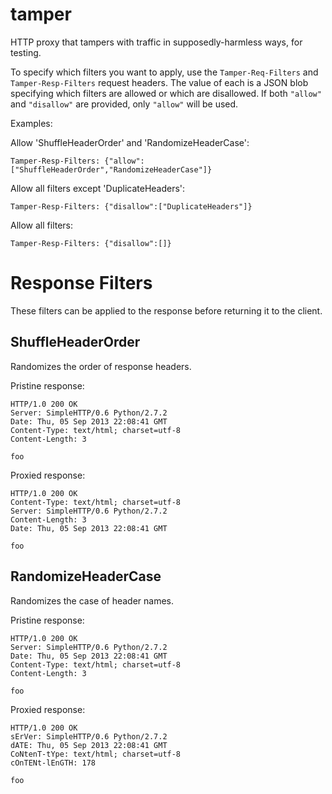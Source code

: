 tamper
====

HTTP proxy that tampers with traffic in supposedly-harmless ways, for testing.

To specify which filters you want to apply, use the `Tamper-Req-Filters` and
`Tamper-Resp-Filters` request headers. The value of each is a JSON blob specifying
which filters are allowed or which are disallowed. If both `"allow"` and `"disallow"`
are provided, only `"allow"` will be used.

Examples:

Allow 'ShuffleHeaderOrder' and 'RandomizeHeaderCase':

    Tamper-Resp-Filters: {"allow":["ShuffleHeaderOrder","RandomizeHeaderCase"]}

Allow all filters except 'DuplicateHeaders':

    Tamper-Resp-Filters: {"disallow":["DuplicateHeaders"]}

Allow all filters:

    Tamper-Resp-Filters: {"disallow":[]}


Response Filters
====

These filters can be applied to the response before returning it to the client.

ShuffleHeaderOrder
----

Randomizes the order of response headers.

Pristine response:

    HTTP/1.0 200 OK
    Server: SimpleHTTP/0.6 Python/2.7.2
    Date: Thu, 05 Sep 2013 22:08:41 GMT
    Content-Type: text/html; charset=utf-8
    Content-Length: 3

    foo

Proxied response:

    HTTP/1.0 200 OK
    Content-Type: text/html; charset=utf-8
    Server: SimpleHTTP/0.6 Python/2.7.2
    Content-Length: 3
    Date: Thu, 05 Sep 2013 22:08:41 GMT

    foo

RandomizeHeaderCase
----

Randomizes the case of header names.

Pristine response:

    HTTP/1.0 200 OK
    Server: SimpleHTTP/0.6 Python/2.7.2
    Date: Thu, 05 Sep 2013 22:08:41 GMT
    Content-Type: text/html; charset=utf-8
    Content-Length: 3

    foo

Proxied response:

    HTTP/1.0 200 OK
    sErVer: SimpleHTTP/0.6 Python/2.7.2
    dATE: Thu, 05 Sep 2013 22:08:41 GMT
    CoNtenT-tYpe: text/html; charset=utf-8
    cOnTENt-lEnGTH: 178

    foo
